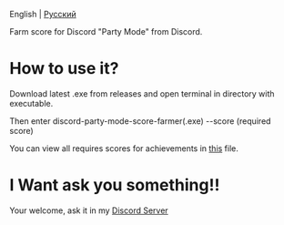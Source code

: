 English | [Русский](https://github.com/DHCPCD9/discord-party-mode-score-farmer/blob/master/README_RU.md)

Farm score for Discord "Party Mode" from Discord.

# How to use it?
Download latest .exe from releases and open terminal in directory with executable.

Then enter discord-party-mode-score-farmer(.exe) --score (required score)

You can view all requires scores for achievements in [this](https://user-images.githubusercontent.com/92095401/168405504-cfe61dd9-df7a-4fd3-84cb-918799c40f4c.png) file.

# I Want ask you something!!
Your welcome, ask it in my [Discord Server](https://discord.dhcpcd.xyz)
